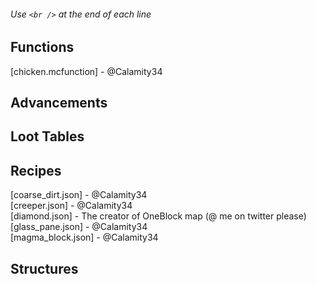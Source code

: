 ###### Use `<br />` at the end of each line

## Functions
[chicken.mcfunction] - @Calamity34<br />

## Advancements

## Loot Tables

## Recipes
[coarse_dirt.json] - @Calamity34<br />
[creeper.json] - @Calamity34<br />
[diamond.json] - The creator of OneBlock map (@ me on twitter please)<br />
[glass_pane.json] - @Calamity34<br />
[magma_block.json] - @Calamity34<br />

## Structures

